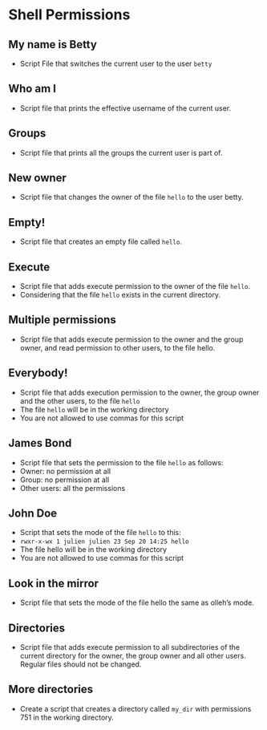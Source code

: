 # Shell Permissions

## My name is Betty

- Script File that switches the current user to the user ```betty```


## Who am I
- Script file that prints the effective username of the current user.


## Groups
- Script file that prints all the groups the current user is part of.

## New owner
- Script file that changes the owner of the file ```hello``` to the user betty.

## Empty!
- Script file that creates an empty file called ```hello```.

## Execute
-  Script file that adds execute permission to the owner of the file ```hello```. 
-  Considering that the file ```hello``` exists in the current directory.

## Multiple permissions
- Script file that adds execute permission to the owner and the group owner, and read permission to other users, to the file hello.

## Everybody!
- Script file that adds execution permission to the owner, the group owner and the other users, to the file ```hello```
- The file ```hello``` will be in the working directory
- You are not allowed to use commas for this script

## James Bond
- Script file that sets the permission to the file ```hello``` as follows:
- Owner: no permission at all
- Group: no permission at all
- Other users: all the permissions

##  John Doe
- Script that sets the mode of the file ```hello``` to this:
- ```rwxr-x-wx 1 julien julien 23 Sep 20 14:25 hello```
- The file hello will be in the working directory
- You are not allowed to use commas for this script

##  Look in the mirror
- Script file that sets the mode of the file hello the same as olleh’s mode.

##  Directories
- Script file that adds execute permission to all subdirectories of the current directory for the owner, the group owner and all other users. Regular files should not be changed.

## More directories
- Create a script that creates a directory called ```my_dir``` with permissions 751 in the working directory.
